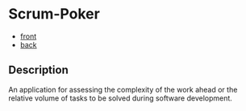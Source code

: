 # Scrum-Poker

- [front](./front/README.md)
- [back](./back/README.md)

## Description

An application for assessing the complexity of the work ahead or the relative volume of tasks to be solved during software development.
